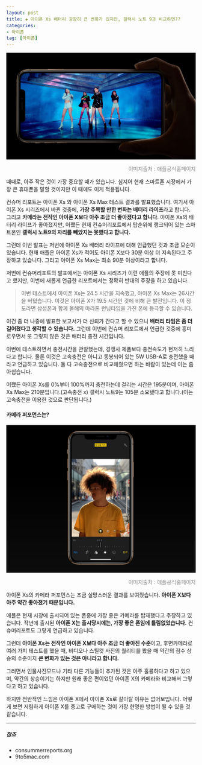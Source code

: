 ```yaml
---  
layout: post  
title: ✚ 아이폰 Xs 배터리 굉장히 큰 변화가 있지만, 갤럭시 노트 9과 비교하면??
categories:
- 아이폰
tag: [아이폰]
---  
```

<div class="markdown-image">
<img src="/assets/article_images/2018-10-03-xs-bettery/1.jpg" alt="" align="middle"/><p style="text-align:right;  color:#878787"> 이미지출처 : 애플공식홈페이지 </p> </div>

<p class="drop-korean">
때때로, 아주 작은 것이 가장 중요할 때가 있습니다. 심지어 현재 스마트폰 시장에서 가장 큰 휴대폰을 말할 것이지만 이 때에도 이게 적용됩니다.
</p>

컨슈머 리포트는 아이폰 Xs 와 아이폰 Xs Max 테스트 결과를 발표했습니다. 여기서 아이폰 Xs 시리즈에서 바뀐 것중에, **가장 주목할 만한 변화는 배터리 라이프**라고 합니다. 그리고 **카메라는 전작인 아이폰 X보다 아주 조금 더 좋아졌다고 합니다**. 아이폰 Xs의 배터리 라이프가 좋아졌지만, 어쨌든 현재 컨슈머리포트에서 탑순위에 랭크되어 있는 스마트폰인 **갤럭시 노트9의 자리를 빼았지는 못했다고 합니다.**

그런데 이번 발표는 저번에 아이폰 Xs 배터리 라이프에 대해 언급했던 것과 조금 모순이 있습니다. 현재 애플은 아이폰 Xs가 적어도 아이폰 X보다 30분 이상 더 지속된다고 주장하고 있습니다. 그리고 아이폰 Xs Max는 최소 90분 이상이라고 합니다.

저번에 컨슈머리포트의 발표에서는 아이폰 Xs 시리즈가 이런 애플의 주장에 못 미친다고 했지만, 이번에 새롭게 언급한 리포트에서는 정확히 반대의 주장을 하고 있습니다.

> 이번 테스트에서 아이폰 Xs는 24.5 시간을 지속했고, 아이폰 Xs Max는 26시간을 버텼습니다. 이것은 아이폰 X가 19.5 시간인 것에 비해 큰 발전입니다. 이 정도라면 삼성폰과 함께 올해의 마라톤 런닝타임을 가진 폰에 등극할 수 있습니다.

이건 좀 더 나중에 발표한 보고서가 더 신뢰가 간다고 할 수 있으니 **배터리 타임은 좀 더 길어졌다고 생각할 수 있습니다.** 그런데 이번에 컨슈머 리포트에서 언급한 것중에 흥미로우면서 또 그렇지 않은 것은 배터리 충전 시간입니다.

이번에 테스트하면서 충전시간을 관찰했는데, 경쟁사 제품보다 충전속도가 현저히 느리다고 합니다. 물론 이것은 고속충전은 아니고 동봉되어 있는 5W USB-A로 충전했을 때라고 언급하고 있습니다. 둘 다 고속충전으로 비교해줬으면 하는 바람이 있는데 이는 좀 아쉽습니다.

어쨌든 아이폰 Xs를 0%부터 100%까지 충전하는데 걸리는 시간은 195분이며, 아이폰 Xs Max는 210분입니다.(고속충전 x) 갤럭시 노트9는 105분 소요됐다고 합니다.(이는 고속충전을 이용한 것으로 판단됩니다.)

#### 카메라 퍼포먼스는?
<div class="markdown-image">
<img src="/assets/article_images/2018-10-03-xs-bettery/2.jpg" alt="" align="middle"/><p style="text-align:right;  color:#878787"> 이미지출처 : 애플공식홈페이지 </p> </div>

아이폰 Xs의 카메라 퍼포먼스는 조금 실망스러운 결과를 보여줬습니다. **아이폰 X보다 아주 약간 좋아졌기 때문입니다.**

애플은 현재 시장에 출시되어 있는 폰중에 가장 좋은 카메라를 탑재했다고 주장하고 있습니다. 작년에 출시된 **아이폰 X는 출시당시에는, 가장 좋은 폰임에 틀림없었습니다.** 컨슈머리포트도 그렇게 언급하고 있습니다.

그런데 **아이폰 Xs는 전작인 아이폰 X보다 아주 조금 더 좋아진 수준**이고, 후면카메라로 여러 가지 테스트를 했을 때, 비디오나 스틸컷 사진의 퀄리티를 봤을 때 약간의 점수 상승의 수준이지 **큰 변화가 있는 것은 아니라고 합니다.**

그러면서 인물사진모드나 기타 다른 기능들이 추가된 것은 아주 훌륭하다고 하고 있으며, 약간의 상승이기는 하지만 원래 좋은 편이었던 아이폰 X의 카메라와 비교해서 그렇다고 하고 있습니다.

하지만 전반적인 느낌은 아이폰 X에서 아이폰 Xs로 갈아탈 이유는 없어보입니다. 어떻게 보면 저렴하게 아이폰 X를 중고로 구매하는 것이 가장 현명한 방법이 될 수 있을 것 같습니다.

---
##### 참조
* consummerreports.org
* 9to5mac.com
